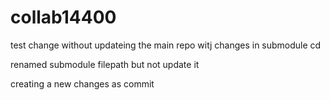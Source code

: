# collab14400
test 
change without updateing the main repo witj changes in submodule cd

renamed submodule filepath but not update it 

creating a new changes as commit
